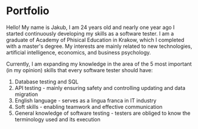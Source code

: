 # Portfolio

Hello! 
My name is Jakub, I am 24 years old and nearly one year ago I started continuously developing my skills as a software tester. I am a graduate of Academy of Phisical Education in Krakow, which I completed with 
a master's degree. My interests are mainly related to new technologies, artificial intelligence, economics, and business psychology.

Currently, I am expanding my knowledge in the area of the 5 most important (in my opinion) skills that every software tester should have:

1) Database testing and SQL
2) API testing - mainly ensuring safety and controlling updating and data migration 
3) English language - serves as a lingua franca in IT industry
4) Soft skills - enabling teamwork and effective communication
5) General knowledge of software testing - testers are obliged to know the terminology used and its execution

